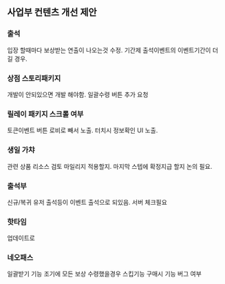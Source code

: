 ## 사업부 컨텐츠 개선 제안

### 출석 
입장 할때마다 보상받는 연출이 나오는것 수정.
기간제 출석이벤트의 이벤트기간이 더 길 경우. 

### 상점 스토리패키지 
개발이 안되있으면 개발 해야함.
일괄수령 버튼 추가 요청

### 릴레이 패키지 스크롤 여부 
토큰이벤트 버튼 로비로 빼서 노출.
터치시 정보확인 UI 노출.

### 생일 가챠 
관련 상품 리소스 검토
마일리지 적용할지. 마지막 스텝에 확정지급 할지 논의 필요.

### 출석부
신규/복귀 유저 출석등이 이벤트 출석으로 되있음.
서버 체크필요

### 핫타임
업데이트로 

### 네오패스 
일괄받기 기능 
조기에 모든 보상 수령했을경우 
스킵기능 구매시 기능 버그 여부 



